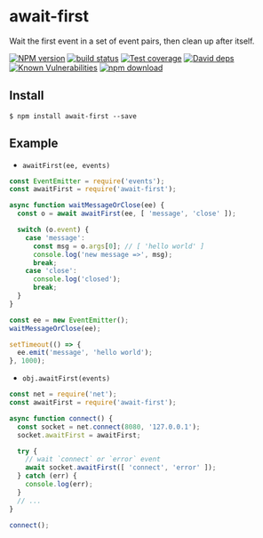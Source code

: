# await-first
Wait the first event in a set of event pairs, then clean up after itself.

[![NPM version][npm-image]][npm-url]
[![build status][travis-image]][travis-url]
[![Test coverage][codecov-image]][codecov-url]
[![David deps][david-image]][david-url]
[![Known Vulnerabilities][snyk-image]][snyk-url]
[![npm download][download-image]][download-url]

[npm-image]: https://img.shields.io/npm/v/await-first.svg?style=flat-square
[npm-url]: https://npmjs.org/package/await-first
[travis-image]: https://img.shields.io/travis/node-modules/await-first.svg?style=flat-square
[travis-url]: https://travis-ci.org/node-modules/await-first
[codecov-image]: https://codecov.io/gh/node-modules/await-first/branch/master/graph/badge.svg
[codecov-url]: https://codecov.io/gh/node-modules/await-first
[david-image]: https://img.shields.io/david/node-modules/await-first.svg?style=flat-square
[david-url]: https://david-dm.org/node-modules/await-first
[snyk-image]: https://snyk.io/test/npm/await-first/badge.svg?style=flat-square
[snyk-url]: https://snyk.io/test/npm/await-first
[download-image]: https://img.shields.io/npm/dm/await-first.svg?style=flat-square
[download-url]: https://npmjs.org/package/await-first

## Install

```
$ npm install await-first --save
```

## Example

- `awaitFirst(ee, events)`

```js
const EventEmitter = require('events');
const awaitFirst = require('await-first');

async function waitMessageOrClose(ee) {
  const o = await awaitFirst(ee, [ 'message', 'close' ]);

  switch (o.event) {
    case 'message':
      const msg = o.args[0]; // [ 'hello world' ]
      console.log('new message =>', msg);
      break;
    case 'close':
      console.log('closed');
      break;
  }
}

const ee = new EventEmitter();
waitMessageOrClose(ee);

setTimeout(() => {
  ee.emit('message', 'hello world');
}, 1000);
```

- `obj.awaitFirst(events)`

```js
const net = require('net');
const awaitFirst = require('await-first');

async function connect() {
  const socket = net.connect(8080, '127.0.0.1');
  socket.awaitFirst = awaitFirst;

  try {
    // wait `connect` or `error` event
    await socket.awaitFirst([ 'connect', 'error' ]);
  } catch (err) {
    console.log(err);
  }
  // ...
}

connect();
```